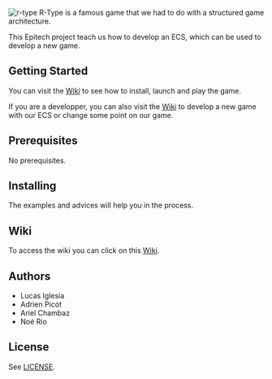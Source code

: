 ![r-type](https://m.media-amazon.com/images/I/911DV9FiRTL.png)
R-Type is a famous game that we had to do with a structured game architecture.

This Epitech project teach us how to develop an ECS, which can be used to develop a new game.
## Getting Started

You can visit the [Wiki](https://github.com/EpitechPromo2026/B-CPP-500-REN-5-2-rtype-lucas.iglesia/wiki) to see how to install, launch and play the game.

If you are a developper, you can also visit the [Wiki](https://github.com/EpitechPromo2026/B-CPP-500-REN-5-2-rtype-lucas.iglesia/wiki) to develop a new game with our ECS or change some point on our game.
## Prerequisites

No prerequisites.
## Installing

The examples and advices will help you in the process.
## Wiki

To access the wiki you can click on this [Wiki](https://github.com/EpitechPromo2026/B-CPP-500-REN-5-2-rtype-lucas.iglesia/wiki).
## Authors

* Lucas Iglesia
* Adrien Picot
* Ariel Chambaz
* Noé Rio
## License

See [LICENSE](https://github.com/EpitechPromo2026/B-CPP-500-REN-5-2-rtype-lucas.iglesia/blob/Readme/LICENSE).
